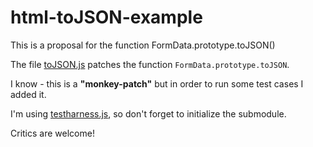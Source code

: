 # html-toJSON-example
This is a proposal for the function FormData.prototype.toJSON()

The file [toJSON.js](https://github.com/rianby64/html-toJSON-example/blob/master/toJSON.js#L3) patches the function ```FormData.prototype.toJSON```.

I know - this is a __"monkey-patch"__ but in order to run some test cases I added it.

I'm using [testharness.js](https://github.com/w3c/testharness.js), so don't forget to initialize the submodule.

Critics are welcome!
